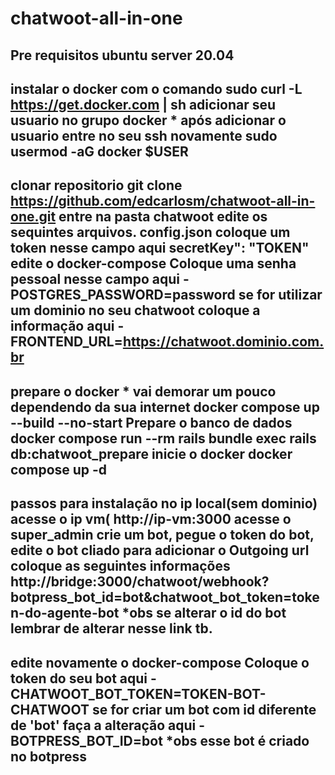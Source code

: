 # chatwoot-all-in-one

 
Pre requisitos
ubuntu server 20.04
--------------------------
instalar o docker com o comando
sudo curl -L https://get.docker.com | sh
adicionar seu usuario no grupo docker * após adicionar o usuario entre no seu ssh novamente
sudo usermod -aG docker $USER
---------------------
clonar repositorio
git clone https://github.com/edcarlosm/chatwoot-all-in-one.git
entre na pasta chatwoot
edite os sequintes arquivos.
config.json coloque um token nesse campo aqui secretKey": "TOKEN"
edite o docker-compose 
Coloque uma senha pessoal nesse campo aqui - POSTGRES_PASSWORD=password
se for utilizar um dominio no seu chatwoot coloque a informação aqui - FRONTEND_URL=https://chatwoot.dominio.com.br
-------
prepare o docker * vai demorar um pouco dependendo da sua internet
docker compose up --build --no-start
Prepare o banco de dados
docker compose run --rm rails bundle exec rails db:chatwoot_prepare
inicie o docker
docker compose up -d
-------------
passos para instalação no ip local(sem dominio)
acesse o ip vm( http://ip-vm:3000
acesse o super_admin
crie um bot, pegue o token do bot, edite o bot cliado para adicionar o Outgoing url
coloque as seguintes informações 
http://bridge:3000/chatwoot/webhook?botpress_bot_id=bot&chatwoot_bot_token=token-do-agente-bot *obs se alterar o id do bot lembrar de alterar nesse link tb.
-----------
edite novamente o docker-compose 
Coloque o token do seu bot aqui  - CHATWOOT_BOT_TOKEN=TOKEN-BOT-CHATWOOT
se for criar um bot com id diferente de 'bot' faça a alteração aqui - BOTPRESS_BOT_ID=bot *obs esse bot é criado no botpress
-------------------

